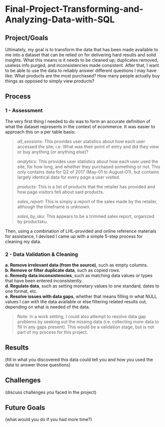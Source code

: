 # Final-Project-Transforming-and-Analyzing-Data-with-SQL

## Project/Goals
Ultimately, my goal is to transform the data that has been made available to me into a dataset that can be relied on for delivering hard results and solid insights. What this means is it needs to be cleaned up; duplicates removed, useless info purged, and inconsistencies made consistent. After that, I want to be able to use the data to reliably answer different questions I may have like: What products are the most purchased? How many people actually buy things as opposed to simply view products? 

## Process
### 1 - Assessment
The very first thing I needed to do was to form an accurate definition of what the dataset represents in the context of ecommerce. It was easier to approach this on a per table basis:<br>
> *all_sessions*: This provides user statistics about how each user accessed the site; i.e. What was their point of entry and did they view or buy anything (or anything else)?
> 
> *analytics*: This provides user statistics about how each user used the site, for how long, and whether they purchased something or not. This only contains data for Q2 of 2017 (May-01 to August-01), but contains largely identical data for every page a user visited.
> 
> *products*: This is a list of products that the retailer has provided and how page visitors felt about said products.
> 
> *sales_report*: This is simply a report of the sales made by the retailer, although the timeframe is unknown.
> 
> *sales_by_sku*: This appears to be a trimmed sales report, organized by productsku.

Then, using a combination of LHL-provided and online reference materials for assistance, I devised I came up with a simple 5-step process for cleaning my data.<br>

### 2 - Data Validation & Cleaning
**a. Remove irrelevant data (from the source)**, such as empty columns.<br>
**b. Remove or filter duplicate data**, such as copied rows.<br>
**c. Remedy data inconsistencies**, such as matching data values or types that have been entered inconsistently.<br>
**d. Regulate data**, such as setting monetary values to one standard, dates to one format, etc.<br>
**e. Resolve issues with data gaps**, whether that means filling in what NULL values I can with the data available or else filtering related results out, depending on what is needed of the data.<br>
> Note: In a work setting, I could also attempt to resolve data gap problems by seeking out the missing data (i.e. collecting more data to fill in any gaps present). This would be a validation stage, but is not part of my process for this project.


## Results
(fill in what you discovered this data could tell you and how you used the data to answer those questions)

## Challenges 
(discuss challenges you faced in the project)

## Future Goals
(what would you do if you had more time?)

